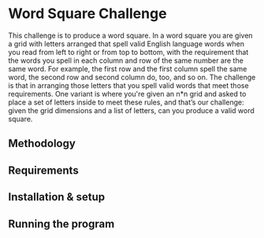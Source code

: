 # Word Square Challenge

This challenge is to produce a word square. In a word square you are given a grid with letters
arranged that spell valid English language words when you read from left to right or from top to
bottom, with the requirement that the words you spell in each column and row of the same
number are the same word. For example, the first row and the first column spell the same
word, the second row and second column do, too, and so on. The challenge is that in arranging
those letters that you spell valid words that meet those requirements.
One variant is where you're given an n\*n grid and asked to place a set of letters inside to meet
these rules, and that’s our challenge: given the grid dimensions and a list of letters, can you
produce a valid word square.

## Methodology

## Requirements

## Installation & setup

## Running the program
